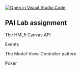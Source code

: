 [![Open in Visual Studio Code](https://classroom.github.com/assets/open-in-vscode-c66648af7eb3fe8bc4f294546bfd86ef473780cde1dea487d3c4ff354943c9ae.svg)](https://classroom.github.com/online_ide?assignment_repo_id=7884036&assignment_repo_type=AssignmentRepo)
## PAI Lab assignment 

The HML5 Canvas API

Events

The Model-View-Controller pattern

Poker
